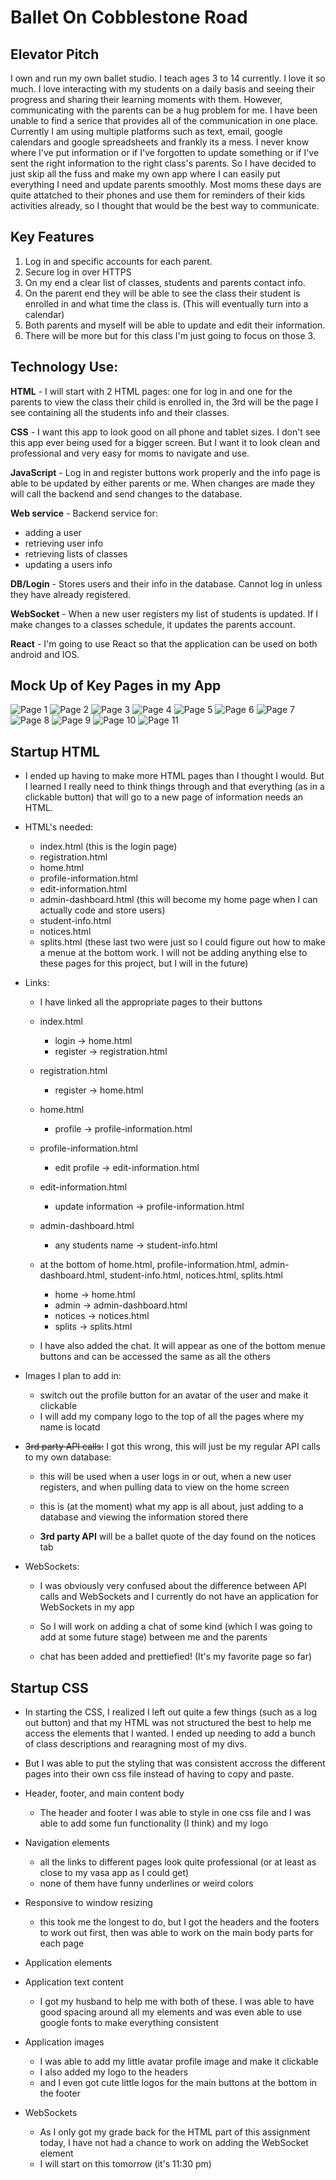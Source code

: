 # Ballet On Cobblestone Road

## Elevator Pitch

I own and run my own ballet studio. I teach ages 3 to 14 currently. I love it so much. I love interacting with my students on a daily basis and seeing their progress and sharing their learning moments with them. However, communicating with the parents can be a hug problem for me. I have been unable to find a serice that provides all of the communication in one place. Currently I am using multiple platforms such as text, email, google calendars and google spreadsheets and frankly its a mess. I never know where I've put information or if I've forgotten to update something or if I've sent the right information to the right class's parents. So I have decided to just skip all the fuss and make my own app where I can easily put everything I need and update parents smoothly. Most moms these days are quite attatched to their phones and use them for reminders of their kids activities already, so I thought that would be the best way to communicate.

## Key Features

1. Log in and specific accounts for each parent.
2. Secure log in over HTTPS
3. On my end a clear list of classes, students and parents contact info.
4. On the parent end they will be able to see the class their student is enrolled in and what time the class is. (This will eventually turn into a calendar)
5. Both parents and myself will be able to update and edit their information.
6. There will be more but for this class I'm just going to focus on those 3.

## Technology Use:

**HTML** - I will start with 2 HTML pages: one for log in and one for the parents to view the class their child is enrolled in, the 3rd will be the page I see containing all the students info and their classes.

**CSS** - I want this app to look good on all phone and tablet sizes. I don't see this app ever being used for a bigger screen. But I want it to look clean and professional and very easy for moms to navigate and use.

**JavaScript** - Log in and register buttons work properly and the info page is able to be updated by either parents or me. When changes are made they will call the backend and send changes to the database.

**Web service** - Backend service for:

- adding a user
- retrieving user info
- retrieving lists of classes
- updating a users info

**DB/Login** - Stores users and their info in the database. Cannot log in unless they have already registered.

**WebSocket** - When a new user registers my list of students is updated. If I make changes to a classes schedule, it updates the parents account.

**React** - I'm going to use React so that the application can be used on both android and IOS.

## Mock Up of Key Pages in my App

![Page 1](appDrawing/Page1.png)
![Page 2](appDrawing/Page2.png)
![Page 3](appDrawing/Page3.png)
![Page 4](appDrawing/Page4.png)
![Page 5](appDrawing/Page5.png)
![Page 6](appDrawing/Page6.png)
![Page 7](appDrawing/Page7.png)
![Page 8](appDrawing/Page8.png)
![Page 9](appDrawing/Page9.png)
![Page 10](appDrawing/Page10.png)
![Page 11](appDrawing/Page11.png)

## Startup HTML

- I ended up having to make more HTML pages than I thought I would. But I learned I really need to think things through and that everything (as in a clickable button) that will go to a new page of information needs an HTML.
- HTML's needed:

  - index.html (this is the login page)
  - registration.html
  - home.html
  - profile-information.html
  - edit-information.html
  - admin-dashboard.html (this will become my home page when I can actually code and store users)
  - student-info.html
  - notices.html
  - splits.html (these last two were just so I could figure out how to make a menue at the bottom work. I will not be adding anything else to these pages for this project, but I will in the future)

- Links:

  - I have linked all the appropriate pages to their buttons
  - index.html
    - login -> home.html
    - register -> registration.html
  - registration.html
    - register -> home.html
  - home.html
    - profile -> profile-information.html
  - profile-information.html
    - edit profile -> edit-information.html
  - edit-information.html
    - update information -> profile-information.html
  - admin-dashboard.html
    - any students name -> student-info.html
  - at the bottom of home.html, profile-information.html, admin-dashboard.html, student-info.html, notices.html, splits.html

    - home -> home.html
    - admin -> admin-dashboard.html
    - notices -> notices.html
    - splits -> splits.html

  - I have also added the chat. It will appear as one of the bottom menue buttons and can be accessed the same as all the others

- Images I plan to add in:

  - switch out the profile button for an avatar of the user and make it clickable
  - I will add my company logo to the top of all the pages where my name is locatd

- ~~3rd party API calls:~~ I got this wrong, this will just be my regular API calls to my own database:

  - this will be used when a user logs in or out, when a new user registers, and when pulling data to view on the home screen
  - this is (at the moment) what my app is all about, just adding to a database and viewing the information stored there

  - **3rd party API** will be a ballet quote of the day found on the notices tab

- WebSockets:

  - I was obviously very confused about the difference between API calls and WebSockets and I currently do not have an application for WebSockets in my app
  - So I will work on adding a chat of some kind (which I was going to add at some future stage) between me and the parents

  - chat has been added and prettiefied! (It's my favorite page so far)

## Startup CSS

- In starting the CSS, I realized I left out quite a few things (such as a log out button) and that my HTML was not structured the best to help me access the elements that I wanted. I ended up needing to add a bunch of class descriptions and rearagning most of my divs.
- But I was able to put the styling that was consistent accross the different pages into their own css file instead of having to copy and paste.
- Header, footer, and main content body
  - The header and footer I was able to style in one css file and I was able to add some fun functionality (I think) and my logo
- Navigation elements
  - all the links to different pages look quite professional (or at least as close to my vasa app as I could get)
  - none of them have funny underlines or weird colors
- Responsive to window resizing
  - this took me the longest to do, but I got the headers and the footers to work out first, then was able to work on the main body parts for each page
- Application elements
- Application text content
  - I got my husband to help me with both of these. I was able to have good spacing around all my elements and was even able to use google fonts to make everything consistent
- Application images

  - I was able to add my little avatar profile image and make it clickable
  - I also added my logo to the headers
  - and I even got cute little logos for the main buttons at the bottom in the footer

- WebSockets
  - As I only got my grade back for the HTML part of this assignment today, I have not had a chance to work on adding the WebSocket element
  - I will start on this tomorrow (it's 11:30 pm)
